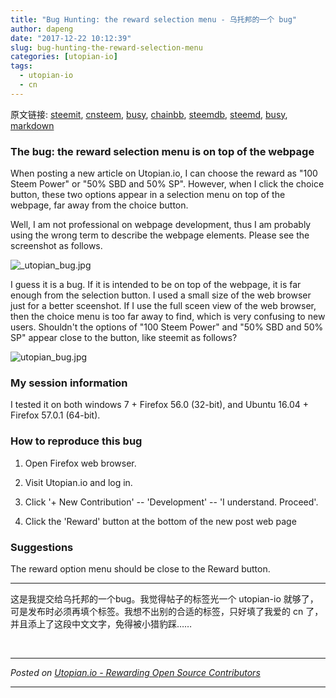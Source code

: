 ```yaml
---
title: "Bug Hunting: the reward selection menu - 乌托邦的一个 bug"
author: dapeng
date: "2017-12-22 10:12:39"
slug: bug-hunting-the-reward-selection-menu
categories: [utopian-io]
tags: 
  - utopian-io
  - cn
---
```


原文链接: [steemit](https://steemit.com/utopian-io/@dapeng/bug-hunting-the-reward-selection-menu), [cnsteem](https://cnsteem.com/utopian-io/@dapeng/bug-hunting-the-reward-selection-menu), [busy](https://busy.org/utopian-io/@dapeng/bug-hunting-the-reward-selection-menu), [chainbb](https://chainbb.com/utopian-io/@dapeng/bug-hunting-the-reward-selection-menu), [steemdb](https://steemdb.com/utopian-io/@dapeng/bug-hunting-the-reward-selection-menu), [steemd](https://steemd.com/utopian-io/@dapeng/bug-hunting-the-reward-selection-menu), [busy](https://busy.org/utopian-io/@dapeng/bug-hunting-the-reward-selection-menu), [markdown](https://raw.githubusercontent.com/pzhaonet/steem_dapeng/master/content/post/bug-hunting-the-reward-selection-menu.md)

### The bug: the reward selection menu is on top of the webpage

When posting a new article on Utopian.io, I can choose the reward as "100 Steem Power" or "50% SBD and 50% SP". However, when I click the choice button, these two options appear in a selection menu on top of the webpage, far away from the choice button.

Well, I am not professional on webpage development, thus I am probably using the wrong term to describe the webpage elements. Please see the screenshot as follows.

![_utopian_bug.jpg](https://res.cloudinary.com/hpiynhbhq/image/upload/v1513937203/m7cdaavcr39httdlzuxv.jpg)


I guess it is a bug. If it is intended to be on top of the webpage, it is far enough from the selection button. I used a small size of the web browser just for a better sceenshot. If I use the full sceen view of the web browser, then the choice menu is too far away to find, which is very confusing to new users. Shouldn't the options of "100 Steem Power" and "50% SBD and 50% SP" appear close to the button, like steemit as follows?

![utopian_bug.jpg](https://res.cloudinary.com/hpiynhbhq/image/upload/v1513937221/einnq07mrimlfpl8yyoj.jpg)


### My session information

I tested it on both windows 7 + Firefox 56.0 (32-bit), and Ubuntu 16.04 + Firefox 57.0.1 (64-bit).

### How to reproduce this bug

1. Open Firefox web browser.

2. Visit Utopian.io and log in.

3. Click '+ New Contribution' -- 'Development' -- 'I understand. Proceed'.

4. Click the 'Reward' button at the bottom of the new post web page


### Suggestions

The reward option menu should be close to the Reward button.

---

这是我提交给乌托邦的一个bug。我觉得帖子的标签光一个 utopian-io 就够了，可是发布时必须再填个标签。我想不出别的合适的标签，只好填了我爱的 cn 了，并且添上了这段中文文字，免得被小猎豹踩……

<br /><hr/><em>Posted on <a href="https://utopian.io/utopian-io/@dapeng/bug-hunting-the-reward-selection-menu">Utopian.io -  Rewarding Open Source Contributors</a></em><hr/>
